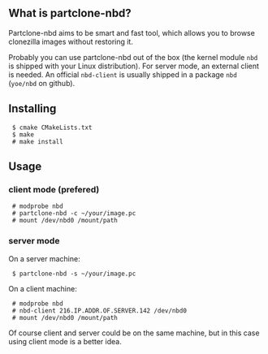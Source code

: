 ## What is partclone-nbd?
Partclone-nbd aims to be smart and fast tool, which allows you to browse clonezilla images without restoring it.

Probably you can use partclone-nbd out of the box (the kernel module `nbd` is shipped with your Linux distribution). For server mode, an external client is needed. An official `nbd-client` is usually shipped in a package `nbd` (`yoe/nbd` on github).

## Installing
```
 $ cmake CMakeLists.txt
 $ make
 # make install
```

## Usage

### client mode (prefered)
```
 # modprobe nbd 
 # partclone-nbd -c ~/your/image.pc
 # mount /dev/nbd0 /mount/path
```
### server mode
On a server machine:
```
 $ partclone-nbd -s ~/your/image.pc
```

On a client machine:
```
 # modprobe nbd
 # nbd-client 216.IP.ADDR.OF.SERVER.142 /dev/nbd0
 # mount /dev/nbd0 /mount/path
```

Of course client and server could be on the same machine, but in this case using client mode is a better idea.
